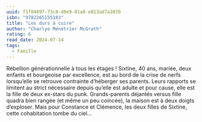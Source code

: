 ```yaml
---
uuid: f1f84897-73c8-49e9-81a8-e813ad7a3039
isbn: "9782265155183"
title: "Les durs à cuire"
author: "Charlye Ménétrier McGrath"
rating: 6
read_date: 2024-07-14
tags:
  - Famille
---
```


Rébellion générationnelle à tous les étages !
Sixtine, 40 ans, mariée, deux enfants et bourgeoise par excellence, est au bord de la crise de nerfs lorsqu’elle se retrouve contrainte d’héberger ses parents. Leurs rapports se limitent au strict nécessaire depuis qu’elle est adulte et pour cause, elle est la fille de deux ex-stars du punk. Grands-parents déjantés versus fille quadra bien rangée (et même un peu coincée), la maison est à deux doigts d’exploser. Mais pour Constance et Clémence, les deux filles de Sixtine, cette cohabitation tombe du ciel…

